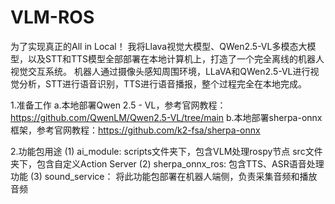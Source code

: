 # VLM-ROS
为了实现真正的All in Local！ 我将Llava视觉大模型、QWen2.5-VL多模态大模型，以及STT和TTS模型全部部署在本地计算机上，打造了一个完全离线的机器人视觉交互系统。 机器人通过摄像头感知周围环境，LLaVA和QWen2.5-VL进行视觉分析，STT进行语音识别，TTS进行语音播报，整个过程完全在本地完成。

1.准备工作
    a.本地部署Qwen 2.5 - VL，参考官网教程：https://github.com/QwenLM/Qwen2.5-VL/tree/main
    b.本地部署sherpa-onnx框架，参考官网教程：https://github.com/k2-fsa/sherpa-onnx

2.功能包用途
    (1) ai_module:
        scripts文件夹下，包含VLM处理rospy节点
        src文件夹下，包含自定义Action Server
    (2) sherpa_onnx_ros:
        包含TTS、ASR语音处理功能
    (3) sound_service：
        将此功能包部署在机器人端侧，负责采集音频和播放音频